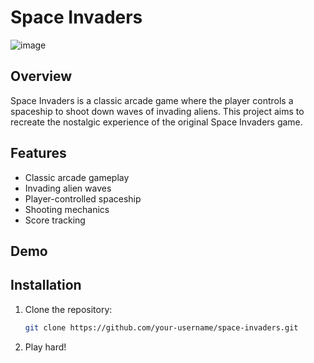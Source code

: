 # Space Invaders

![image](https://github.com/shubhmore1212/space-invaders/assets/118346524/fb3911b4-1360-4930-b6c8-724f3562c0a8)

## Overview

Space Invaders is a classic arcade game where the player controls a spaceship to shoot down waves of invading aliens. This project aims to recreate the nostalgic experience of the original Space Invaders game.

## Features

- Classic arcade gameplay
- Invading alien waves
- Player-controlled spaceship
- Shooting mechanics
- Score tracking

## Demo


## Installation

1. Clone the repository:

   ```bash
   git clone https://github.com/your-username/space-invaders.git
   ```

2. Play hard!
